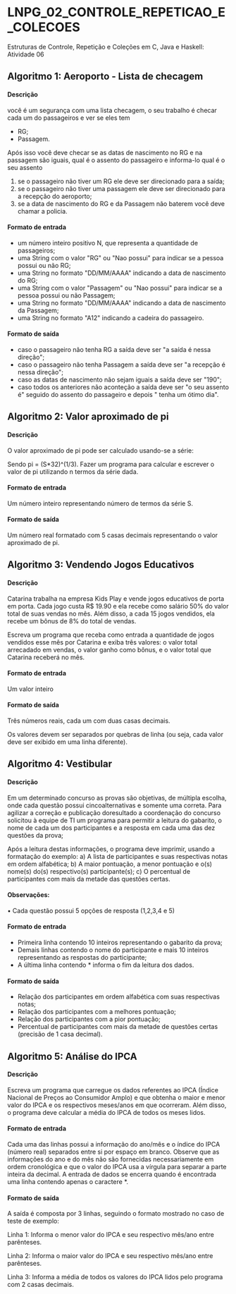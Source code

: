 # LNPG_02_CONTROLE_REPETICAO_E_COLECOES

Estruturas de Controle, Repetição e Coleções em C, Java e Haskell: Atividade 06

## Algoritmo 1: Aeroporto - Lista de checagem
#### Descrição
você é um segurança com uma lista checagem, o seu trabalho é checar cada um do passageiros e ver se eles tem
- RG;
- Passagem.

Após isso você deve checar se as datas de nascimento no RG e na passagem são iguais, qual é o assento do passageiro e informa-lo qual é o seu assento

1. se o passageiro não tiver um RG ele deve ser direcionado para a saída;
2. se o passageiro não tiver uma passagem ele deve ser direcionado para a recepção do aeroporto;
3. se a data de nascimento do RG e da Passagem não baterem você deve chamar a policia.

#### Formato de entrada
- um número inteiro positivo N, que representa a quantidade de passageiros;
- uma String com o valor "RG" ou "Nao possui" para indicar se a pessoa possui ou não RG;
- uma String no formato "DD/MM/AAAA" indicando a data de nascimento do RG;
- uma String com o valor "Passagem" ou "Nao possui" para indicar se a pessoa possui ou não Passagem;
- uma String no formato "DD/MM/AAAA" indicando a data de nascimento da Passagem;
- uma String no formato "A12" indicando a cadeira do passageiro.

#### Formato de saída
- caso o passageiro não tenha RG a saída deve ser "a saída é nessa direção";
- caso o passageiro não tenha Passagem a saída deve ser "a recepção é nessa direção";
- caso as datas de nascimento não sejam iguais a saída deve ser "190";
- caso todos os anteriores não aconteção a saída deve ser "o seu assento é" seguido do assento do passageiro e depois " tenha um ótimo dia".

## Algoritmo 2: Valor aproximado de pi
#### Descrição
O valor aproximado de pi pode ser calculado usando-se a série:

Sendo pi = (S*32)^(1/3). Fazer um programa para calcular e escrever o valor de pi utilizando n termos da série dada.

#### Formato de entrada
Um número inteiro representando número de termos da série S.

#### Formato de saída
Um número real formatado com 5 casas decimais representando o valor aproximado de pi.

## Algoritmo 3: Vendendo Jogos Educativos
#### Descrição
Catarina trabalha na empresa Kids Play e vende jogos educativos de porta em porta. Cada jogo custa R$ 19.90 e ela recebe como salário 50% do valor total de suas vendas no mês. Além disso, a cada 15 jogos vendidos, ela recebe um bônus de 8% do total de vendas.

Escreva um programa que receba como entrada a quantidade de jogos vendidos esse mês por Catarina e exiba três valores: o valor total arrecadado em vendas, o valor ganho como bônus, e o valor total que Catarina receberá no mês.

#### Formato de entrada
Um valor inteiro
#### Formato de saída
Três números reais, cada um com duas casas decimais.

Os valores devem ser separados por quebras de linha (ou seja, cada valor deve ser exibido em uma linha diferente).

## Algoritmo 4: Vestibular
#### Descrição
Em um determinado concurso as provas são objetivas, de múltipla escolha, onde cada questão possui cincoalternativas e somente uma correta. Para agilizar a correção e publicação doresultado a coordenação do concurso solicitou à equipe de TI um programa para permitir a leitura do gabarito, o nome de cada um dos participantes e a resposta em cada uma das dez questões da prova;

Após a leitura destas informações, o programa deve imprimir, usando a formatação do exemplo:
a) A lista de participantes e suas respectivas notas em ordem alfabética;
b) A maior pontuação, a menor pontuação e o(s) nome(s) do(s) respectivo(s) participante(s);
c) O percentual de participantes com mais da metade das questões certas.

#### Observações:
• Cada questão possui 5 opções de resposta (1,2,3,4 e 5)

#### Formato de entrada
- Primeira linha contendo 10 inteiros representando o gabarito da prova;
- Demais linhas contendo o nome do participante e mais 10 inteiros representando as respostas do participante;
- A última linha contendo * informa o fim da leitura dos dados.
#### Formato de saída
- Relação dos participantes em ordem alfabética com suas respectivas notas;
- Relação dos participantes com a melhores pontuação;
- Relação dos participantes com a pior pontuação;
- Percentual de participantes com mais da metade de questões certas (precisão de 1 casa decimal).

## Algoritmo 5: Análise do IPCA
#### Descrição
Escreva um programa que carregue os dados referentes ao IPCA (Índice Nacional de Preços ao Consumidor Amplo) e que obtenha o maior e menor valor do IPCA e os respectivos meses/anos em que ocorreram. Além disso, o programa deve calcular a média do IPCA de todos os meses lidos.

#### Formato de entrada
Cada uma das linhas possui a informação do ano/mês e o índice do IPCA (número real) separados entre si por espaço em branco. Observe que as informações do ano e do mês não são fornecidas necessariamente em ordem cronológica e que o valor do IPCA usa a vírgula para separar a parte inteira da decimal. A entrada de dados se encerra quando é encontrada uma linha contendo apenas o caractere *.
#### Formato de saída
A saída é composta por 3 linhas, seguindo o formato mostrado no caso de teste de exemplo:

Linha 1: Informa o menor valor do IPCA e seu respectivo mês/ano entre parênteses.

Linha 2: Informa o maior valor do IPCA e seu respectivo mês/ano entre parênteses.

Linha 3: Informa a média de todos os valores do IPCA lidos pelo programa com 2 casas decimais.
